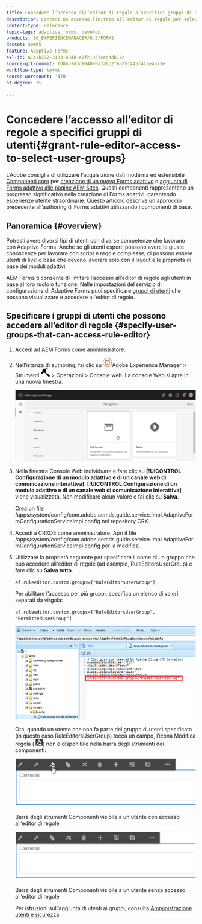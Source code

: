 ```yaml
---
title: Concedere l’accesso all’editor di regole a specifici gruppi di utenti
description: Concedi un accesso limitato all’editor di regole per selezionare i gruppi di utenti.
content-type: reference
topic-tags: adaptive_forms, develop
products: SG_EXPERIENCEMANAGER/6.5/FORMS
docset: aem65
feature: Adaptive Forms
exl-id: a1a2b277-3133-404b-a7fc-337cedddb12c
source-git-commit: fd8bb7d3d9040e0a7a6b2f65751445f41aeab73e
workflow-type: tm+mt
source-wordcount: '378'
ht-degree: 7%

---
```


# Concedere l’accesso all’editor di regole a specifici gruppi di utenti{#grant-rule-editor-access-to-select-user-groups}

<span class="preview"> L’Adobe consiglia di utilizzare l’acquisizione dati moderna ed estensibile [Componenti core](https://experienceleague.adobe.com/docs/experience-manager-core-components/using/adaptive-forms/introduction.html?lang=it) per [creazione di un nuovo Forms adattivo](/help/forms/using/create-an-adaptive-form-core-components.md) o [aggiunta di Forms adattivo alle pagine AEM Sites](/help/forms/using/create-or-add-an-adaptive-form-to-aem-sites-page.md). Questi componenti rappresentano un progresso significativo nella creazione di Forms adattivi, garantendo esperienze utente straordinarie. Questo articolo descrive un approccio precedente all’authoring di Forms adattivi utilizzando i componenti di base. </span>

## Panoramica {#overview}

Potresti avere diversi tipi di utenti con diverse competenze che lavorano con Adaptive Forms. Anche se gli utenti esperti possono avere le giuste conoscenze per lavorare con script e regole complesse, ci possono essere utenti di livello base che devono lavorare solo con il layout e le proprietà di base dei moduli adattivi.

AEM Forms ti consente di limitare l’accesso all’editor di regole agli utenti in base al loro ruolo o funzione. Nelle impostazioni del servizio di configurazione di Adaptive Forms puoi specificare [gruppi di utenti](/help/sites-administering/security.md) che possono visualizzare e accedere all’editor di regole.

## Specificare i gruppi di utenti che possono accedere all’editor di regole {#specify-user-groups-that-can-access-rule-editor}

1. Accedi ad AEM Forms come amministratore.
1. Nell’istanza di authoring, fai clic su ![adobeexperiencemanager](assets/adobeexperiencemanager.png)Adobe Experience Manager > Strumenti ![martello](assets/hammer.png) > Operazioni > Console web. La console Web si apre in una nuova finestra.

   ![1-2](assets/1-2.png)

1. Nella finestra Console Web individuare e fare clic su **[!UICONTROL Configurazione di un modulo adattivo e di un canale web di comunicazione interattiva]**. **[!UICONTROL Configurazione di un modulo adattivo e di un canale web di comunicazione interattiva]** viene visualizzata. Non modificare alcun valore e fai clic su **Salva**.

   Crea un file /apps/system/config/com.adobe.aemds.guide.service.impl.AdaptiveFormConfigurationServiceImpl.config nel repository CRX.

1. Accedi a CRXDE come amministratore. Apri il file /apps/system/config/com.adobe.aemds.guide.service.impl.AdaptiveFormConfigurationServiceImpl.config per la modifica.
1. Utilizzare la proprietà seguente per specificare il nome di un gruppo che può accedere all&#39;editor di regole (ad esempio, RuleEditorsUserGroup) e fare clic su **Salva tutto**.

   `af.ruleeditor.custom.groups=["RuleEditorsUserGroup"]`

   Per abilitare l’accesso per più gruppi, specifica un elenco di valori separati da virgola:

   `af.ruleeditor.custom.groups=["RuleEditorsUserGroup", "PermittedUserGroup"]`

   ![Crea utente](assets/create_user_new.png)

   Ora, quando un utente che non fa parte del gruppo di utenti specificato (in questo caso RuleEditorsUserGroup) tocca un campo, l’icona Modifica regola ( ![edit-rules1](assets/edit-rules1.png)) non è disponibile nella barra degli strumenti dei componenti:

   ![componentstoolbarwithre](assets/componentstoolbarwithre.png)

   Barra degli strumenti Componenti visibile a un utente con accesso all’editor di regole

   ![componentstoolbarwithout outre](assets/componentstoolbarwithoutre.png)

   Barra degli strumenti Componenti visibile a un utente senza accesso all’editor di regole

   Per istruzioni sull’aggiunta di utenti ai gruppi, consulta [Amministrazione utenti e sicurezza](/help/sites-administering/security.md).
